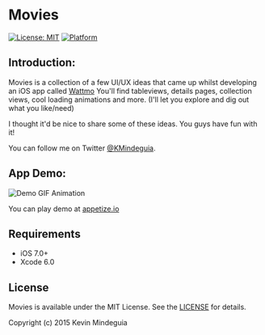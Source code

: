 


# Movies 
[![License: MIT](https://img.shields.io/badge/license-MIT-blue.svg?style=flat)](https://github.com/KMindeguia/movies/blob/master/LICENSE.md)
[![Platform](https://img.shields.io/cocoapods/p/Hokusai.svg?style=flat)]()

## Introduction:
Movies is a collection of a few UI/UX ideas that came up whilst developing an iOS app called [Wattmo](http://appsto.re/gb/Mn3J5.i)
You'll find tableviews, details pages, collection views, cool loading animations and more. (I'll let you explore and dig out what you like/need)

I thought it'd be nice to share some of these ideas. You guys have fun with it! 

You can follow me on Twitter [@KMindeguia](https://twitter.com/KMindeguia).

## App Demo:
![Demo GIF Animation](https://raw.githubusercontent.com/KMindeguia/movies/master/Gif%20Demo/demo.gif)

You can play demo at [appetize.io](https://appetize.io/app/va6vwedcp9rn111j1yk5dk9638?device=iphone6&scale=100&orientation=portrait)

## Requirements
- iOS 7.0+
- Xcode 6.0


## License
Movies is available under the MIT License. See the [LICENSE](https://github.com/KMindeguia/movies/blob/master/LICENSE.md) for details.

Copyright (c) 2015 Kevin Mindeguia

